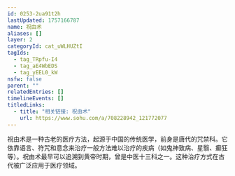 ```yaml
---
id: 0253-2ua91t2h
lastUpdated: 1757166787
name: 祝由术
aliases: []
layer: 2
categoryId: cat_uWLHUZtI
tagIds:
  - tag_TRpfu-I4
  - tag_aE4WbEDS
  - tag_yEEL0_kW
nsfw: false
parent: ""
relatedEntries: []
timelineEvents: []
titledLinks:
  - title: "相关链接: 祝由术"
    url: https://www.sohu.com/a/708228942_121772077
---
```


祝由术是一种古老的医疗方法，起源于中国的传统医学，前身是唐代的咒禁科。它依靠语言、符咒和意念来治疗一般方法难以治疗的疾病（如鬼神致病、星翳、癫狂等）。祝由术最早可以追溯到黄帝时期，曾是中医十三科之一。这种治疗方式在古代被广泛应用于医疗领域。